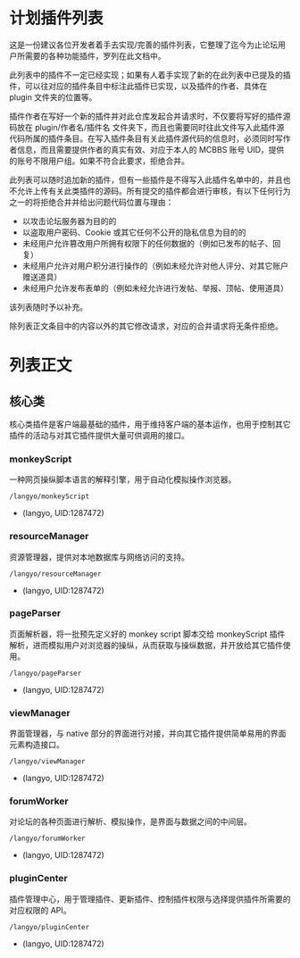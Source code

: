 # 计划插件列表

这是一份建议各位开发者着手去实现/完善的插件列表，它整理了迄今为止论坛用户所需要的各种功能插件，罗列在此文档中。

此列表中的插件不一定已经实现；如果有人着手实现了新的在此列表中已提及的插件，可以往对应的插件条目中标注此插件已实现，以及插件的作者、具体在 plugin 文件夹的位置等。

插件作者在写好一个新的插件并对此仓库发起合并请求时，不仅要将写好的插件源码放在 plugin/作者名/插件名 文件夹下，而且也需要同时往此文件写入此插件源代码所属的插件条目。在写入插件条目有关此插件源代码的信息时，必须同时写作者信息，而且需要提供作者的真实有效、对应于本人的 MCBBS 账号 UID，提供的账号不限用户组。如果不符合此要求，拒绝合并。

此列表可以随时追加新的插件，但有一些插件是不得写入此插件名单中的，并且也不允许上传有关此类插件的源码。所有提交的插件都会进行审核，有以下任何行为之一的将拒绝合并并给出问题代码位置与理由：

- 以攻击论坛服务器为目的的
- 以盗取用户密码、Cookie 或其它任何不公开的隐私信息为目的的
- 未经用户允许篡改用户所拥有权限下的任何数据的（例如已发布的帖子、回复）
- 未经用户允许对用户积分进行操作的（例如未经允许对他人评分、对其它账户赠送道具）
- 未经用户允许发布表单的（例如未经允许进行发帖、举报、顶帖、使用道具）

该列表随时予以补充。

除列表正文条目中的内容以外的其它修改请求，对应的合并请求将无条件拒绝。

# 列表正文

## 核心类

核心类插件是客户端最基础的插件，用于维持客户端的基本运作，也用于控制其它插件的活动与对其它插件提供大量可供调用的接口。

### monkeyScript

一种网页操纵脚本语言的解释引擎，用于自动化模拟操作浏览器。

    /langyo/monkeyScript
- (langyo, UID:1287472)

### resourceManager

资源管理器，提供对本地数据库与网络访问的支持。

    /langyo/resourceManager
- (langyo, UID:1287472)

### pageParser

页面解析器，将一批预先定义好的 monkey script 脚本交给 monkeyScript 插件解析，进而模拟用户对浏览器的操纵，从而获取与操纵数据，并开放给其它插件使用。

    /langyo/pageParser
- (langyo, UID:1287472)

### viewManager

界面管理器，与 native 部分的界面进行对接，并向其它插件提供简单易用的界面元素构造接口。

    /langyo/viewManager
- (langyo, UID:1287472)

### forumWorker

对论坛的各种页面进行解析、模拟操作，是界面与数据之间的中间层。

    /langyo/forumWorker
- (langyo, UID:1287472)

### pluginCenter

插件管理中心，用于管理插件、更新插件、控制插件权限与选择提供插件所需要的对应权限的 API。

    /langyo/pluginCenter
- (langyo, UID:1287472)

